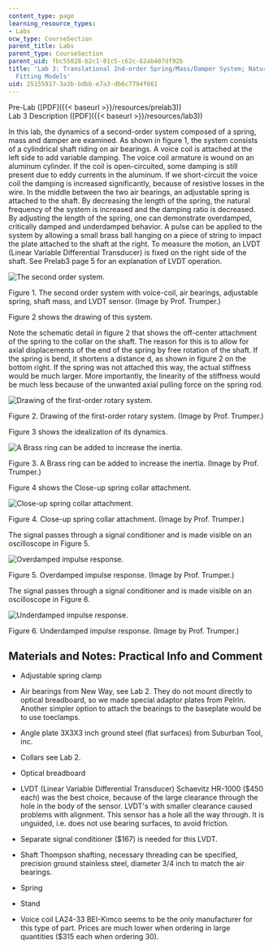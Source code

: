 ```yaml
---
content_type: page
learning_resource_types:
- Labs
ocw_type: CourseSection
parent_title: Labs
parent_type: CourseSection
parent_uid: fbc55028-b2c1-01c5-c62c-62ab407df92b
title: 'Lab 3: Translational 2nd-order Spring/Mass/Damper System; Natural Response;
  Fitting Models'
uid: 25155917-3a3b-bdbb-e7a3-db6c7794f661
---
```


Pre-Lab ([PDF]({{< baseurl >}}/resources/prelab3))  
Lab 3 Description ([PDF]({{< baseurl >}}/resources/lab3))

In this lab, the dynamics of a second-order system composed of a spring, mass and damper are examined. As shown in figure 1, the system consists of a cylindrical shaft riding on air bearings. A voice coil is attached at the left side to add variable damping. The voice coil armature is wound on an aluminum cylinder. If the coil is open-circuited, some damping is still present due to eddy currents in the aluminum. If we short-circuit the voice coil the damping is increased significantly, because of resistive losses in the wire. In the middle between the two air bearings, an adjustable spring is attached to the shaft. By decreasing the length of the spring, the natural frequency of the system is increased and the damping ratio is decreased. By adjusting the length of the spring, one can demonstrate overdamped, critically damped and underdamped behavior. A pulse can be applied to the system by allowing a small brass ball hanging on a piece of string to impact the plate attached to the shaft at the right. To measure the motion, an LVDT (Linear Variable Differential Transducer) is fixed on the right side of the shaft. See Prelab3 page 5 for an explanation of LVDT operation.

![The second order system.](/courses/mechanical-engineering/2-003-modeling-dynamics-and-control-i-spring-2005/labs/lab3fig1.jpg)

Figure 1. The second order system with voice-coil, air bearings, adjustable spring, shaft mass, and LVDT sensor. (Image by Prof. Trumper.)

Figure 2 shows the drawing of this system.

Note the schematic detail in figure 2 that shows the off-center attachment of the spring to the collar on the shaft. The reason for this is to allow for axial displacements of the end of the spring by free rotation of the shaft. If the spring is bend, it shortens a distance d, as shown in figure 2 on the bottom right. If the spring was not attached this way, the actual stiffness would be much larger. More importantly, the linearity of the stiffness would be much less because of the unwanted axial pulling force on the spring rod.

![Drawing of the first-order rotary system.](/courses/mechanical-engineering/2-003-modeling-dynamics-and-control-i-spring-2005/labs/lab3fig2.gif)

Figure 2. Drawing of the first-order rotary system. (Image by Prof. Trumper.)

Figure 3 shows the idealization of its dynamics.

![A Brass ring can be added to increase the inertia.](/courses/mechanical-engineering/2-003-modeling-dynamics-and-control-i-spring-2005/labs/lab3fig3.gif)

Figure 3. A Brass ring can be added to increase the inertia. (Image by Prof. Trumper.)

Figure 4 shows the Close-up spring collar attachment.

![Close-up spring collar attachment.](/courses/mechanical-engineering/2-003-modeling-dynamics-and-control-i-spring-2005/labs/lab3fig4.jpg)

Figure 4. Close-up spring collar attachment. (Image by Prof. Trumper.)

The signal passes through a signal conditioner and is made visible on an oscilloscope in Figure 5.

![Overdamped impulse response.](/courses/mechanical-engineering/2-003-modeling-dynamics-and-control-i-spring-2005/labs/lab3fig5.jpg)

Figure 5. Overdamped impulse response. (Image by Prof. Trumper.)

The signal passes through a signal conditioner and is made visible on an oscilloscope in Figure 6.

![Underdamped impulse response.](/courses/mechanical-engineering/2-003-modeling-dynamics-and-control-i-spring-2005/labs/lab3fig6.jpg)

Figure 6. Underdamped impulse response. (Image by Prof. Trumper.)

Materials and Notes: Practical Info and Comment
-----------------------------------------------

*   Adjustable spring clamp
    
*   Air bearings from New Way, see Lab 2. They do not mount directly to optical breadboard, so we made special adaptor plates from Pelrin. Another simpler option to attach the bearings to the baseplate would be to use toeclamps.
    
*   Angle plate 3X3X3 inch ground steel (flat surfaces) from Suburban Tool, inc.
    
*   Collars see Lab 2.
    
*   Optical breadboard
    
*   LVDT (Linear Variable Differential Transducer) Schaevitz HR-1000 ($450 each) was the best choice, because of the large clearance through the hole in the body of the sensor. LVDT's with smaller clearance caused problems with alignment. This sensor has a hole all the way through. It is unguided, i.e. does not use bearing surfaces, to avoid friction.
    
*   Separate signal conditioner ($167) is needed for this LVDT.
    
*   Shaft Thompson shafting, necessary threading can be specified, precision ground stainless steel, diameter 3/4 inch to match the air bearings.
    
*   Spring
    
*   Stand
    
*   Voice coil LA24-33 BEI-Kimco seems to be the only manufacturer for this type of part. Prices are much lower when ordering in large quantities ($315 each when ordering 30).